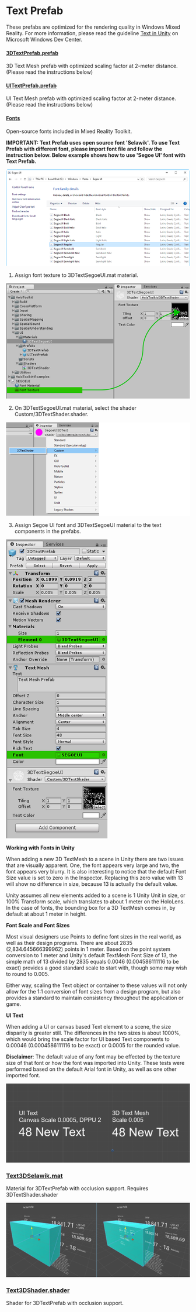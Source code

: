 # Text Prefab
These prefabs are optimized for the rendering quality in Windows Mixed Reality. For more information, please read the guideline [Text in Unity](https://docs.microsoft.com/en-us/windows/mixed-reality/text-in-unity) on Microsoft Windows Dev Center.

#### [3DTextPrefab.prefab](https://github.com/microsoft/MixedRealityToolkit-Unity/tree/mrtk_development/Assets/MixedRealityToolkit.SDK/StandardAssets/Prefabs/Text)

3D Text Mesh prefab with optimized scaling factor at 2-meter distance. (Please read the instructions below)

#### [UITextPrefab.prefab](https://github.com/microsoft/MixedRealityToolkit-Unity/tree/mrtk_development/Assets/MixedRealityToolkit.SDK/StandardAssets/Prefabs/Text)

UI Text Mesh prefab with optimized scaling factor at 2-meter distance. (Please read the instructions below)

#### [Fonts](/Assets/MixedRealityToolkit/StandardAssets/Fonts)

Open-source fonts included in Mixed Reality Toolkit.


**IMPORTANT: Text Prefab uses open source font 'Selawik'. To use Text Prefab with different font, please import font file and follow the instruction below. Below example shows how to use 'Segoe UI' font with Text Prefab.**

![Importing Segoe UI font file](../Documentation/Images/TextPrefab/TextPrefabInstructions01.png)

1. Assign font texture to 3DTextSegoeUI.mat material. 

![Assigning font texture](../Documentation/Images/TextPrefab/TextPrefabInstructions02.png)

2. On 3DTextSegoeUI.mat material, select the shader Custom/3DTextShader.shader. 

![Assigning shader](../Documentation/Images/TextPrefab/TextPrefabInstructions03.png)

3. Assign Segoe UI font and 3DTextSegoeUI material to the text components in the prefabs.

![Assigning font file and material](../Documentation/Images/TextPrefab/TextPrefabInstructions04.png)

**Working with Fonts in Unity**

When adding a new 3D TextMesh to a scene in Unity there are two issues that are visually apparent. One, the font appears very large and two, the font appears very blurry. It is also interesting to notice that the default Font Size value is set to zero in the Inspector. Replacing this zero value with 13 will show no difference in size, because 13 is actually the default value.

Unity assumes all new elements added to a scene is 1 Unity Unit in size, or 100%  Transform scale, which translates to about 1 meter on the HoloLens. In the case of fonts, the bounding box for a 3D TextMesh comes in, by default at about 1 meter in height.

**Font Scale and Font Sizes**

Most visual designers use Points to define font sizes in the real world, as well as their design programs. There are about 2835 (2,834.645666399962) points in 1 meter. Based on the point system conversion to 1 meter and Unity's default TextMesh Font Size of 13, the simple math of 13 divided by 2835 equals 0.0046 (0.004586111116 to be exact) provides a good standard scale to start with, though some may wish to round to 0.005.

Either way, scaling the Text object or container to these values will not only allow for the 1:1 conversion of font sizes from a design program, but also provides a standard to maintain consistency throughout the application or game.

**UI Text**

When adding a UI or canvas based Text element to a scene, the size disparity is greater still. The differences in the two sizes is about 1000%, which would bring the scale factor for UI based Text components to 0.00046 (0.0004586111116 to be exact) or 0.0005 for the rounded value.
 
**Disclaimer**: The default value of any font may be effected by the texture size of that font or how the font was imported into Unity. These tests were performed based on the default Arial font in Unity, as well as one other imported font.

![Font size with scaling factors](../Documentation/Images/TextPrefab/TextPrefabInstructions07.png)

### [Text3DSelawik.mat](/Assets/MixedRealityToolkit/StandardAssets/Materials/)

Material for 3DTextPrefab with occlusion support. Requires 3DTextShader.shader

![Default Font material vs 3DTextSegoeUI material](../Documentation/Images/TextPrefab/TextPrefabInstructions06.png)


### [Text3DShader.shader](/Assets/MixedRealityToolkit/StandardAssets/Shaders/)

Shader for 3DTextPrefab with occlusion support.
